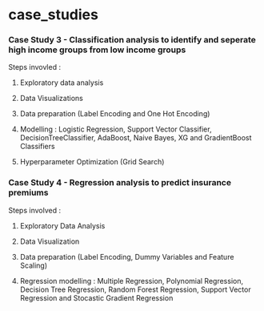 # case_studies

### Case Study 3 - Classification analysis to identify and seperate high income groups from low income groups

Steps invovled :

1) Exploratory data analysis

2) Data Visualizations

3) Data preparation (Label Encoding and One Hot Encoding)

4) Modelling : Logistic Regression, Support Vector Classifier, DecisionTreeClassifier, AdaBoost, Naive Bayes, XG and GradientBoost Classifiers

5) Hyperparameter Optimization (Grid Search)

### Case Study 4 - Regression analysis to predict insurance premiums

Steps involved :

1) Exploratory Data Analysis

2) Data Visualization

3) Data preparation (Label Encoding, Dummy Variables and Feature Scaling)

4) Regression modelling : Multiple Regression, Polynomial Regression, Decision Tree Regression, Random Forest Regression, Support Vector Regression and Stocastic Gradient Regression
